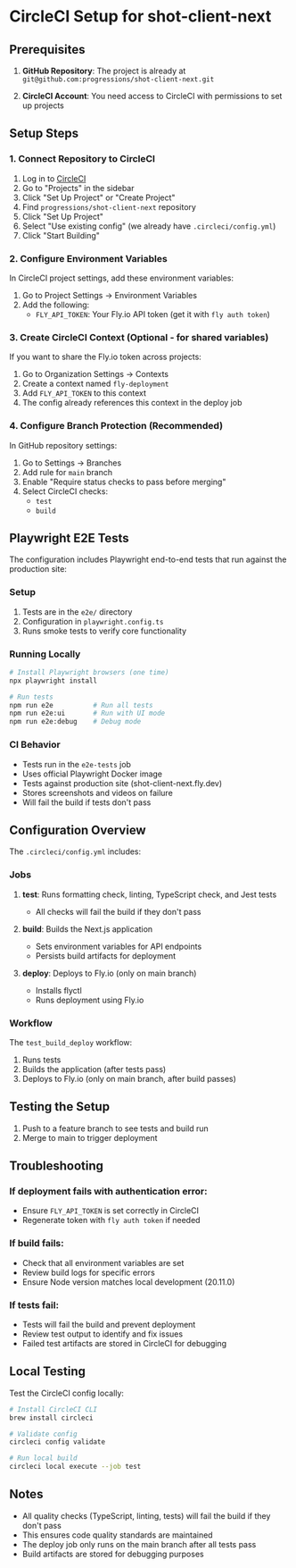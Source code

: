 # CircleCI Setup for shot-client-next

## Prerequisites

1. **GitHub Repository**: The project is already at `git@github.com:progressions/shot-client-next.git`

2. **CircleCI Account**: You need access to CircleCI with permissions to set up projects

## Setup Steps

### 1. Connect Repository to CircleCI

1. Log in to [CircleCI](https://app.circleci.com/)
2. Go to "Projects" in the sidebar
3. Click "Set Up Project" or "Create Project"
4. Find `progressions/shot-client-next` repository
5. Click "Set Up Project"
6. Select "Use existing config" (we already have `.circleci/config.yml`)
7. Click "Start Building"

### 2. Configure Environment Variables

In CircleCI project settings, add these environment variables:

1. Go to Project Settings → Environment Variables
2. Add the following:
   - `FLY_API_TOKEN`: Your Fly.io API token (get it with `fly auth token`)

### 3. Create CircleCI Context (Optional - for shared variables)

If you want to share the Fly.io token across projects:

1. Go to Organization Settings → Contexts
2. Create a context named `fly-deployment`
3. Add `FLY_API_TOKEN` to this context
4. The config already references this context in the deploy job

### 4. Configure Branch Protection (Recommended)

In GitHub repository settings:

1. Go to Settings → Branches
2. Add rule for `main` branch
3. Enable "Require status checks to pass before merging"
4. Select CircleCI checks:
   - `test`
   - `build`

## Playwright E2E Tests

The configuration includes Playwright end-to-end tests that run against the production site:

### Setup
1. Tests are in the `e2e/` directory
2. Configuration in `playwright.config.ts`
3. Runs smoke tests to verify core functionality

### Running Locally
```bash
# Install Playwright browsers (one time)
npx playwright install

# Run tests
npm run e2e          # Run all tests
npm run e2e:ui       # Run with UI mode
npm run e2e:debug    # Debug mode
```

### CI Behavior
- Tests run in the `e2e-tests` job
- Uses official Playwright Docker image
- Tests against production site (shot-client-next.fly.dev)
- Stores screenshots and videos on failure
- Will fail the build if tests don't pass

## Configuration Overview

The `.circleci/config.yml` includes:

### Jobs

1. **test**: Runs formatting check, linting, TypeScript check, and Jest tests
   - All checks will fail the build if they don't pass
   
2. **build**: Builds the Next.js application
   - Sets environment variables for API endpoints
   - Persists build artifacts for deployment
   
3. **deploy**: Deploys to Fly.io (only on main branch)
   - Installs flyctl
   - Runs deployment using Fly.io

### Workflow

The `test_build_deploy` workflow:
1. Runs tests
2. Builds the application (after tests pass)
3. Deploys to Fly.io (only on main branch, after build passes)

## Testing the Setup

1. Push to a feature branch to see tests and build run
2. Merge to main to trigger deployment

## Troubleshooting

### If deployment fails with authentication error:
- Ensure `FLY_API_TOKEN` is set correctly in CircleCI
- Regenerate token with `fly auth token` if needed

### If build fails:
- Check that all environment variables are set
- Review build logs for specific errors
- Ensure Node version matches local development (20.11.0)

### If tests fail:
- Tests will fail the build and prevent deployment
- Review test output to identify and fix issues
- Failed test artifacts are stored in CircleCI for debugging

## Local Testing

Test the CircleCI config locally:
```bash
# Install CircleCI CLI
brew install circleci

# Validate config
circleci config validate

# Run local build
circleci local execute --job test
```

## Notes

- All quality checks (TypeScript, linting, tests) will fail the build if they don't pass
- This ensures code quality standards are maintained
- The deploy job only runs on the main branch after all tests pass
- Build artifacts are stored for debugging purposes